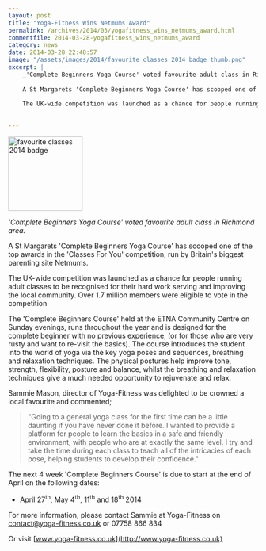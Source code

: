 ```yaml
---
layout: post
title: "Yoga-Fitness Wins Netmums Award"
permalink: /archives/2014/03/yogafitness_wins_netmums_award.html
commentfile: 2014-03-28-yogafitness_wins_netmums_award
category: news
date: 2014-03-28 22:48:57
image: "/assets/images/2014/favourite_classes_2014_badge_thumb.png"
excerpt: |
    _'Complete Beginners Yoga Course' voted favourite adult class in Richmond area._
    
    A St Margarets 'Complete Beginners Yoga Course' has scooped one of the top awards in the 'Classes For You' competition, run by Britain's biggest parenting site Netmums.
    
    The UK-wide competition was launched as a chance for people running adult classes to be recognised for their hard work serving and improving the local community. Over 1.7 million members were eligible to vote in the competition
    

---
```


<a href="/assets/images/2014/favourite_classes_2014_badge.png" title="See larger version of - favourite classes 2014 badge"><img src="/assets/images/2014/favourite_classes_2014_badge_thumb.png" width="150" height="150" alt="favourite classes 2014 badge" class=" right" /></a>

*'Complete Beginners Yoga Course' voted favourite adult class in Richmond area.*

A St Margarets 'Complete Beginners Yoga Course' has scooped one of the top awards in the 'Classes For You' competition, run by Britain's biggest parenting site Netmums.

The UK-wide competition was launched as a chance for people running adult classes to be recognised for their hard work serving and improving the local community. Over 1.7 million members were eligible to vote in the competition

The 'Complete Beginners Course' held at the ETNA Community Centre on Sunday evenings, runs throughout the year and is designed for the complete beginner with no previous experience, (or for those who are very rusty and want to re-visit the basics). The course introduces the student into the world of yoga via the key yoga poses and sequences, breathing and relaxation techniques. The physical postures help improve tone, strength, flexibility, posture and balance, whilst the breathing and relaxation techniques give a much needed opportunity to rejuvenate and relax.

Sammie Mason, director of Yoga-Fitness was delighted to be crowned a local favourite and commented;

> "Going to a general yoga class for the first time can be a little daunting if you have never done it before. I wanted to provide a platform for people to learn the basics in a safe and friendly environment, with people who are at exactly the same level. I try and take the time during each class to teach all of the intricacies of each pose, helping students to develop their confidence."

The next 4 week 'Complete Beginners Course' is due to start at the end of April on the following dates:

-   April 27<sup>th</sup>, May 4<sup>th</sup>, 11<sup>th</sup> and 18<sup>th</sup> 2014

For more information, please contact Sammie at Yoga-Fitness on
<contact@yoga-fitness.co.uk> or 07758 866 834

Or visit [www.yoga-fitness.co.uk](http://www.yoga-fitness.co.uk)
